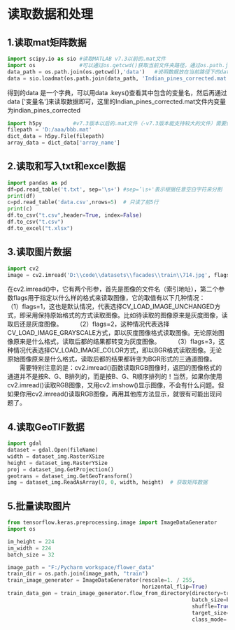 # 读取数据和处理

## 1.读取mat矩阵数据

```python
import scipy.io as sio #读取MATLAB v7.3以前的.mat文件
import os              #可以通过os.getcwd()获取当前文件夹路径，通过os.path.join可以连接形成新路径
data_path = os.path.join(os.getcwd(),'data')   #说明数据放在当前路径下的data文件夹中
data = sio.loadmat(os.path.join(data_path, 'Indian_pines_corrected.mat'))['indian_pines_corrected']
```

得到的data 是一个字典，可以用data .keys()查看其中包含的变量名，然后再通过data ['变量名']来读取数据即可，这里的Indian_pines_corrected.mat文件内变量为indian_pines_corrected

```python
import h5py          #v7.3版本以后的.mat文件（-v7.3版本能支持较大的文件）需要使用h5py进行读取
filepath = 'D:/aaa/bbb.mat'
dict_data = h5py.File(filepath)
array_data = dict_data['array_name']  
```

## 2.读取和写入txt和excel数据

```python
import pandas as pd
df=pd.read_table('t.txt', sep='\s+') #sep=’\s+'表示根据任意空白字符来分割
print(df)
c=pd.read_table('data.csv',nrows=5)  # 只读了前5行
print(c)
df.to_csv("t.csv",header=True, index=False)
df.to_csv("t.csv")
df.to_excel("t.xlsx")
```

## 3.读取图片数据

```python
import cv2
image = cv2.imread('D:\\code\\datasets\\facades\\train\\714.jpg', flags=1)
```

在cv2.imread()中，它有两个形参，首先是图像的文件名（索引地址），第二个参数flags用于指定以什么样的格式来读取图像，它的取值有以下几种情况：
  （1）flags=1，这也是默认情况，代表选择CV_LOAD_IMAGE_UNCHANGED方式，即采用保持原始格式的方式读取图像。比如待读取的图像原来是灰度图像，读取后还是灰度图像。
  （2）flags=2，这种情况代表选择CV_LOAD_IMAGE_GRAYSCALE方式，即以灰度图像格式读取图像。无论原始图像原来是什么格式，读取后都的结果都转变为灰度图像。
  （3）flags=3，这种情况代表选择CV_LOAD_IMAGE_COLOR方式，即以BGR格式读取图像。无论原始图像原来是什么格式，读取后都的结果都转变为BGR形式的三通道图像。
  需要特别注意的是：cv2.imread()函数读取RGB图像时，返回的图像格式的通道并不是按R、G、B排列的，而是按B、G、R顺序排列的！当然，如果你使用cv2.imread()读取RGB图像，又用cv2.imshow()显示图像，不会有什么问题。但如果你用cv2.imread()读取RGB图像，再用其他库方法显示，就很有可能出现问题了。

## 4.读取GeoTIF数据

```python
import gdal
dataset = gdal.Open(fileName)
width = dataset_img.RasterXSize
height = dataset_img.RasterYSize
proj = dataset_img.GetProjection()
geotrans = dataset_img.GetGeoTransform()
img = dataset_img.ReadAsArray(0, 0, width, height)  # 获取矩阵数据
```

## 5.批量读取图片

```python
from tensorflow.keras.preprocessing.image import ImageDataGenerator
import os

im_height = 224
im_width = 224
batch_size = 32

image_path = "F:/Pycharm_workspace/flower_data"
train_dir = os.path.join(image_path, "train")
train_image_generator = ImageDataGenerator(rescale=1. / 255,
                                           horizontal_flip=True)
train_data_gen = train_image_generator.flow_from_directory(directory=train_dir,
                                                           batch_size=batch_size,
                                                           shuffle=True,
                                                           target_size=(im_height, im_width),
                                                           class_mode='categorical')
```